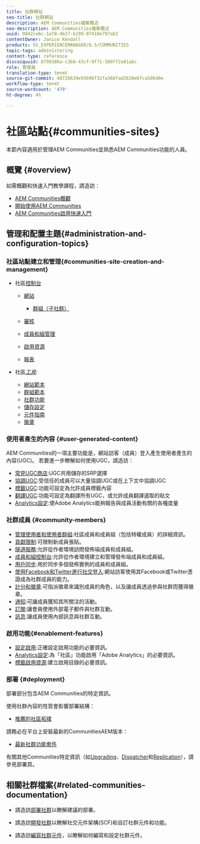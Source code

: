 ```yaml
---
title: 社群網站
seo-title: 社群網站
description: AEM Communities檔案概述
seo-description: AEM Communities檔案概述
uuid: 9842ce6c-1af8-4b27-b199-07410e797ab2
contentOwner: Janice Kendall
products: SG_EXPERIENCEMANAGER/6.5/COMMUNITIES
topic-tags: administering
content-type: reference
discoiquuid: 8799386a-c3b8-43cf-9f71-580ff2a81abc
role: 管理員
translation-type: tm+mt
source-git-commit: 48726639e93696f32fa368fad2630e6fca50640e
workflow-type: tm+mt
source-wordcount: '479'
ht-degree: 4%

---
```



# 社區站點{#communities-sites}

本節內容適用於管理AEM Communities並熟悉AEM Communities功能的人員。

## 概覽 {#overview}

如需概觀和快速入門教學課程，請造訪：

* [AEM Communities概觀](overview.md)
* [開始使用AEM Communities](getting-started.md)
* [AEM Communities啟用快速入門](getting-started-enablement.md)

## 管理和配置主題{#administration-and-configuration-topics}

### 社區站點建立和管理{#communities-site-creation-and-management}

* 社區[控制台](consoles.md)

   * [網站](sites-console.md)

      * [群組（子社群）](groups.md)
   * [審核](moderation.md)
   * [成員和組管理](members.md)
   * [啟用資源](resources.md)
   * [報表](reports.md)


* 社區&#x200B;[*工具*](tools.md):

   * [網站範本](sites.md)
   * [群組範本](tools-groups.md)
   * [社群功能](functions.md)
   * [儲存設定](srp-config.md)
   * [元件指南](components-guide.md)
   * [徽章](badges.md)


### 使用者產生的內容 {#user-generated-content}

AEM Communities的一項主要功能是，網站訪客（成員）登入產生使用者產生的內容(UGC)。 若要進一步瞭解如何使用UGC，請造訪：

* [常見UGC商店](working-with-srp.md):UGC共用儲存的SRP選擇
* [協調UGC](moderate-ugc.md):受信任的成員可以大量協調UGC或在上下文中協調UGC
* [標籤UGC](tag-ugc.md):功能可設定為允許成員標籤內容
* [翻譯UGC](translate-ugc.md):功能可設定為翻譯所有UGC，或允許成員翻譯選取的貼文
* [Analytics設定](analytics.md):使Adobe Analytics能夠報告與成員活動有關的各種度量

### 社群成員 {#community-members}

* [管理使用者和使用者群組](users.md):社區成員和成員組（包括特權成員）的詳細資訊。
* [貢獻限制](limits.md):可限制新成員張貼。
* [隧道服務](deploy-communities.md#tunnel-service-on-author):允許從作者環境訪問發佈端成員和成員組。
* [成員和組控制台](members.md):允許從作者環境建立和管理發布端成員和成員組。
* [用戶同步](sync.md):用於同步多個發佈實例的成員和成員組。
* [使用Facebook和Twitter進行社交登入](social-login.md):網站訪客使用其Facebook或Twitter憑證成為社群成員的能力。
* [計分和徽章](implementing-scoring.md):可指派徽章來識別成員的角色，以及讓成員透過參與社群而獲得徽章。
* [通知](notifications.md):可讓成員獲知其所關注的活動。
* [訂閱](subscriptions.md):讓會員使用外部電子郵件與社群互動。
* [訊息](messaging.md):讓成員使用內部訊息與社群互動。

### 啟用功能{#enablement-features}

* [設定啟用](enablement.md):正確設定啟用功能的必要資訊。
* [Analytics設定](analytics.md):為「社區」功能啟用「Adobe Analytics」的必要資訊。
* [標籤啟用資源](tag-resources.md):建立啟用目錄的必要資訊。

### 部署 {#deployment}

部署部分包含AEM Communities的特定資訊。

使用社群內容的性質會影響部署結構：

* [推薦的社區拓撲](topologies.md)

請務必在平台上安裝最新的CommunitiesAEM版本：

* [最新社群功能套件](deploy-communities.md#latestfeaturepack)

有關其他Communities特定資訊（如[Upgrading](upgrade.md)、[Dispatcher](dispatcher.md)和[Replication](deploy-communities.md#replication-agents-on-author)），請參見部署頁。

## 相關社群檔案{#related-communities-documentation}

* 請造訪[部署社群](deploy-communities.md)以瞭解建議的部署。

* 請造訪[開發社群](communities.md)以瞭解社交元件架構(SCF)和自訂社群元件和功能。

* 請造訪[編寫社群元件](author-communities.md)，以瞭解如何編寫和設定社群元件。
